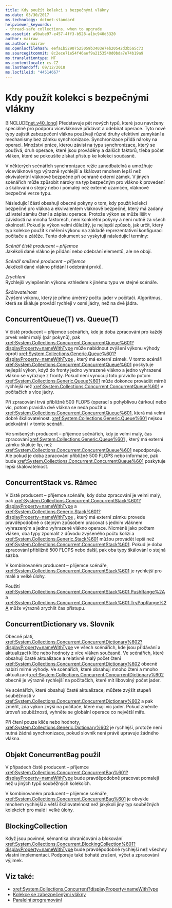```yaml
---
title: Kdy použít kolekci s bezpečnými vlákny
ms.date: 03/30/2017
ms.technology: dotnet-standard
helpviewer_keywords:
- thread-safe collections, when to upgrade
ms.assetid: a9babe97-e457-4ff3-b528-a1bc940d5320
author: mairaw
ms.author: mairaw
ms.openlocfilehash: eefa1b52907525059b3403e7eb20542d3b5a5c73
ms.sourcegitcommit: 8c2ece71e54f46aef9a2153540d0bda7e74b19a9
ms.translationtype: MT
ms.contentlocale: cs-CZ
ms.lasthandoff: 09/12/2018
ms.locfileid: "44514667"
---
```

# <a name="when-to-use-a-thread-safe-collection"></a>Kdy použít kolekci s bezpečnými vlákny
[!INCLUDE[net_v40_long](../../../../includes/net-v40-long-md.md)] Představuje pět nových typů, které jsou navrženy speciálně pro podporu vícevláknové přidávat a odebírat operace. Tyto nové typy zajistit zabezpečení vlákna používají různé druhy efektivní zamykání a mechanismy bez zámku synchronizace. Synchronizace přidá nároky na operaci. Množství práce, kterou závisí na typu synchronizace, který se používá, druh operace, které jsou prováděny a dalších faktorů, třeba počet vláken, které se pokoušíte získat přístup ke kolekci současně.  
  
 V některých scénářích synchronizace režie zanedbatelná a umožňuje vícevláknové typ výrazně rychlejší a škálovat mnohem lepší než ekvivalentní vláknově bezpečné při ochraně externí zámek. V jiných scénářích může způsobit nároky na typ bezpečným pro vlákno k provedení a škálování o stejný nebo i pomaleji než externě uzamčen, vláknově bezpečné verze typu.  
  
 Následující části obsahují obecné pokyny o tom, kdy použít kolekci bezpečné pro vlákna a ekvivalentem vláknově bezpečné, který má zadaný uživatel zámku čtení a zápisu operace. Protože výkon se může lišit v závislosti na mnoha faktorech, není konkrétní pokyny a není nutně za všech okolností. Pokud je výkon velmi důležitý, je nejlepší způsob, jak určit, který typ kolekce použít k měření výkonu na základě reprezentativní konfiguraci počítače a zátěže. Tento dokument se vyskytují následující termíny:  
  
 *Scénář čistě producent – příjemce*  
 Jakékoli dané vlákno je přidání nebo odebrání elementů, ale ne obojí.  
  
 *Scénář smíšené producent – příjemce*  
 Jakékoli dané vlákno přidání i odebrání prvků.  
  
 *Zrychlení*  
 Rychlejší vylepšením výkonu vzhledem k jinému typu ve stejné scénáře.  
  
 *Škálovatelnost*  
 Zvýšení výkonu, který je přímo úměrný počtu jader v počítači. Algoritmus, která se škáluje provádí rychleji v osmi jádry, než na dvě jádra.  
  
## <a name="concurrentqueuet-vs-queuet"></a>ConcurrentQueue(T) vs. Queue(T)  
 V čistě producent – příjemce scénářích, kde je doba zpracování pro každý prvek velmi malý (pár pokynů), pak <xref:System.Collections.Concurrent.ConcurrentQueue%601?displayProperty=nameWithType> může nabídnout zvýšení výkonu výhody oproti <xref:System.Collections.Generic.Queue%601?displayProperty=nameWithType> , který má externí zámek. V tomto scénáři <xref:System.Collections.Concurrent.ConcurrentQueue%601> poskytuje nejlepší výkon, když do fronty jedno vyhrazené vlákno a jedno vyhrazené vlákno se vyřazuje z fronty. Pokud není vynucují toto pravidlo potom <xref:System.Collections.Generic.Queue%601> může dokonce provádět mírně rychlejší než <xref:System.Collections.Concurrent.ConcurrentQueue%601> v počítačích s více jádry.  
  
 Při zpracování trvá přibližně 500 FLOPS (operací s pohyblivou čárkou) nebo víc, potom pravidla dvě vlákna se nedá použít u <xref:System.Collections.Concurrent.ConcurrentQueue%601>, která má velmi dobré škálovatelnost. <xref:System.Collections.Generic.Queue%601> nejsou adekvátní i v tomto scénáři.  
  
 Ve smíšených producent – příjemce scénářích, kdy je velmi malý, čas zpracování <xref:System.Collections.Generic.Queue%601> , který má externí zámku škáluje líp, než <xref:System.Collections.Concurrent.ConcurrentQueue%601> nepodporuje. Ale pokud je doba zpracování přibližně 500 FLOPS nebo informace, pak bude <xref:System.Collections.Concurrent.ConcurrentQueue%601> poskytuje lepší škálovatelnost.  
  
## <a name="concurrentstack-vs-stack"></a>ConcurrentStack vs. Rámec  
 V čistě producent – příjemce scénáře, kdy doba zpracování je velmi malý, pak <xref:System.Collections.Concurrent.ConcurrentStack%601?displayProperty=nameWithType> a <xref:System.Collections.Generic.Stack%601?displayProperty=nameWithType> , který má externí zámku provede pravděpodobně o stejným způsobem pracovat s jedním vláknem vyhrazeným a jedno vyhrazené vlákno operace. Nicméně jako počtem vláken, oba typy zpomalit z důvodu zvýšeného počtu kolizí a <xref:System.Collections.Generic.Stack%601> můžou provádět lepší než <xref:System.Collections.Concurrent.ConcurrentStack%601>. Pokud je doba zpracování přibližně 500 FLOPS nebo další, pak oba typy škálování o stejná sazba.  
  
 V kombinovaném producent – příjemce scénáře, <xref:System.Collections.Concurrent.ConcurrentStack%601> je rychlejší pro malé a velké úlohy.  
  
 Použití <xref:System.Collections.Concurrent.ConcurrentStack%601.PushRange%2A> a <xref:System.Collections.Concurrent.ConcurrentStack%601.TryPopRange%2A> může výrazně zrychlit čas přístupu.  
  
## <a name="concurrentdictionary-vs-dictionary"></a>ConcurrentDictionary vs. Slovník  
 Obecně platí, <xref:System.Collections.Concurrent.ConcurrentDictionary%602?displayProperty=nameWithType> ve všech scénářích, kde jsou přidávání a aktualizaci klíče nebo hodnoty z více vláken současně. Ve scénářích, které obsahují časté aktualizace a relativně malý počet čtení <xref:System.Collections.Concurrent.ConcurrentDictionary%602> obecně nabízí mírné výhody. Ve scénářích, které obsahují mnoho čtení a mnoho aktualizací <xref:System.Collections.Concurrent.ConcurrentDictionary%602> obecně je výrazně rychlejší na počítačích, které mít libovolný počet jader.  
  
 Ve scénářích, které obsahují časté aktualizace, můžete zvýšit stupeň souběžnosti v <xref:System.Collections.Concurrent.ConcurrentDictionary%602> a pak změřit, zda výkon zvýší na počítače, které mají víc jader. Pokud změníte úroveň souběžnosti, vyhněte se globální operace co největší míře.  
  
 Při čtení pouze klíče nebo hodnoty, <xref:System.Collections.Generic.Dictionary%602> je rychlejší, protože není nutná žádná synchronizace, pokud slovník není právě upravuje žádného vlákna.  
  
## <a name="concurrentbag"></a>Objekt ConcurrentBag použil  
 V případech čistě producent – příjemce <xref:System.Collections.Concurrent.ConcurrentBag%601?displayProperty=nameWithType> bude pravděpodobně pracovat pomaleji než u jiných typů souběžných kolekcích.  
  
 V kombinovaném producent – příjemce scénáře, <xref:System.Collections.Concurrent.ConcurrentBag%601> je obvykle mnohem rychlejší a větší škálovatelnost než jakýkoli jiný typ souběžných kolekcích pro malé i velké úlohy.  
  
## <a name="blockingcollection"></a>BlockingCollection  
 Když jsou povinné, sémantika ohraničování a blokování <xref:System.Collections.Concurrent.BlockingCollection%601?displayProperty=nameWithType> bude pravděpodobně rychlejší než všechny vlastní implementaci. Podporuje také bohaté zrušení, výčet a zpracování výjimek.  
  
## <a name="see-also"></a>Viz také:

- <xref:System.Collections.Concurrent?displayProperty=nameWithType>  
- [Kolekce se zabezpečenými vlákny](../../../../docs/standard/collections/thread-safe/index.md)  
- [Paralelní programování](../../../../docs/standard/parallel-programming/index.md)
